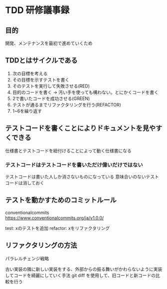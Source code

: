 # TDD 研修議事録

## 目的
開発、メンテナンスを最初で進めていくため

## TDDとはサイクルである
1. 次の目標を考える
2. その目標を示すテストを書く
3. そのテストを実行して失敗させる(RED)
4. 目的のコードを書く -> 汚い手を使っても構わない。とにかくコードを書く
5. 2で書いたコードを成功させる(GREEN)
6. テストが通るまでリファクタリングを行う(REFACTOR) 
7. 1~6を繰り返す

## テストコードを書くことによりドキュメントを見やすくできる
仕様書とテストコードを紐付けることによって動く仕様書になる

### テストコードはテストコードを書いただけ偉いだけではない
テストコードは書いた人しか消さないものになっている
意味合いのないテストコードは消しておく

## テストを動かすためのコミットルール
conventionalcommits  
https://www.conventionalcommits.org/ja/v1.0.0/

test: xのテストを追加
refactor: xをリファクタリング

## リファクタリングの方法
パラレルチェンジ戦略

古い実装の隣に新しい実装をする、外部からの振る舞いがかわらないように実装してコードを綺麗にしていく手法
git diff を使用して、旧コードと新コードの比較を行う
